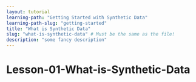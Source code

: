 ```yaml
---
layout: tutorial
learning-path: "Getting Started with Synthetic Data"
learning-path-slug: "getting-started"
title: "What is Synthetic Data"
slug: "what-is-synthetic-data" # Must be the same as the file!
description: "some fancy description"
---
```


# Lesson-01-What-is-Synthetic-Data
